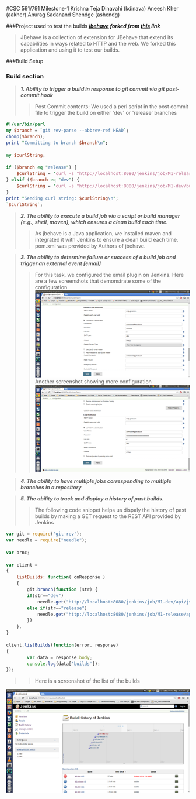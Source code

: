 #CSC 591/791 Milestone-1
      Krishna Teja Dinavahi (kdinava)
      Aneesh Kher  (aakher)
      Anurag Sadanand Shendge (ashendg)


###Project used to test the builds
***[jbehave](https://github.com/aneeshkher/jbehave-web) forked from [this](https://github.com/jbehave/jbehave-web) link***
>   JBehave is a collection of extension for JBehave that extend its capabilities in ways related to HTTP and the web.
    We forked this application and using it to test our builds.

###Build Setup
> 



### Build section
>	***1. Ability to trigger a build in response to git commit via git post-commit hook***
>>	Post Commit contents:   We used a perl script in the post commit file to trigger the build on either 'dev' or 'release' branches


```perl
#!/usr/bin/perl
my $branch = `git rev-parse --abbrev-ref HEAD`;
chomp($branch);
print "Committing to branch $branch\n";

my $curlString;

if ($branch eq "release") {
	$curlString = 'curl -s "http://localhost:8080/jenkins/job/M1-release/buildWithParameters?token=build-release&branch=release"';
} elsif ($branch eq "dev") {
	$curlString = 'curl -s "http://localhost:8080/jenkins/job/M1-dev/buildWithParameters?token=build-dev&branch=dev"';
}
print "Sending curl string: $curlString\n";
`$curlString`;

```	

>	***2. The ability to execute a build job via a script or build manager (e.g., shell, maven), which ensures a clean build each time.***
>>	As jbehave is a Java application, we installed maven and integrated it with Jenkins to ensure a clean build each time. pom.xml was provided by Authors of jbehave.


> 	***3. The ability to determine failure or success of a build job and trigger an external event [email]***
>>	For this task, we configured the email plugin on Jenkins. Here are a few screenshots that demonstrate some of the configuration.
![Screenshot1](https://github.com/aneeshkher/DevOpsMilestone1/blob/master/images/ExtendedEmailPlugin.png)  
>>  Another screenshot showing more configuration
![Screenshot2](https://github.com/aneeshkher/DevOpsMilestone1/blob/master/images/EmailPlugin.png)
>>	

>	***4. The ability to have multiple jobs corresponding to multiple branches in a repository***	
>>	

>	***5. The ability to track and display a history of past builds.***
>> 	The following code snippet helps us dispaly the history of past builds by making a GET request to the REST API provided by Jenkins

```javascript
var git = require('git-rev');
var needle = require("needle");

var brnc;

var client =
{
    listBuilds: function( onResponse )
    {
        git.branch(function (str) {
        if(str=="dev")
        	needle.get("http://localhost:8080/jenkins/job/M1-dev/api/json?pretty=true", onResponse)
        else if(str=="release")
         	needle.get("http://localhost:8080/jenkins/job/M1-release/api/json?pretty=true", onResponse)
		})
    },
}

client.listBuilds(function(error, response)
{
        var data = response.body;
        console.log(data['builds']);
});

```  
  
>>  Here is a screenshot of the list of the builds   

![Screenshot3](https://github.com/aneeshkher/DevOpsMilestone1/blob/master/images/BuildsList.png)
